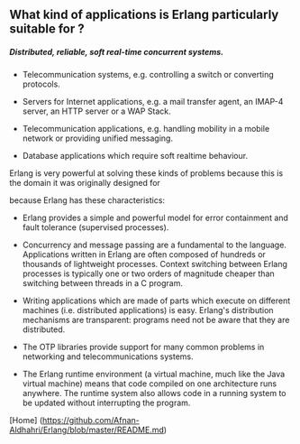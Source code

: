 ## What kind of applications is Erlang particularly suitable for ?

##### Distributed, reliable, soft real-time concurrent systems.

* Telecommunication systems, e.g. controlling a switch or converting protocols.

* Servers for Internet applications, e.g. a mail transfer agent, an IMAP-4 server, an HTTP server or a WAP Stack.

* Telecommunication applications, e.g. handling mobility in a mobile network or providing unified messaging.

* Database applications which require soft realtime behaviour.

Erlang is very powerful at solving these kinds of problems because this is the  domain it was originally designed for 

because Erlang has these characteristics:

* Erlang provides a simple and powerful model for error containment and fault tolerance (supervised processes).

* Concurrency and message passing are a fundamental to the language. Applications written in Erlang are often composed of hundreds or thousands of lightweight processes. Context switching between Erlang processes is typically one or two orders of magnitude cheaper than switching between threads in a C program.

* Writing applications which are made of parts which execute on different machines (i.e. distributed applications) is easy. Erlang's distribution mechanisms are transparent: programs need not be aware that they are distributed.

* The OTP libraries provide support for many common problems in networking and telecommunications systems.

* The Erlang runtime environment (a virtual machine, much like the Java virtual machine) means that code compiled on one architecture runs anywhere. The runtime system also allows code in a running system to be updated without interrupting the program.


[Home] (https://github.com/Afnan-Aldhahri/Erlang/blob/master/README.md) 
